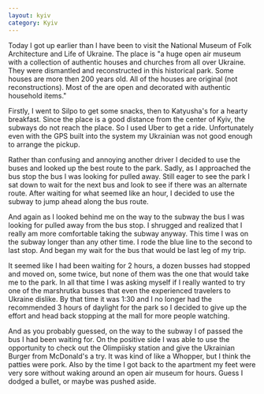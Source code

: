 ```yaml
---
layout: kyiv
category: Kyiv
---
```


Today I got up earlier than I have been to visit the National Museum of Folk Architecture and Life of Ukraine. The place is "a huge open air museum with a collection of authentic houses and churches from all over Ukraine. They were dismantled and reconstructed in this historical park. Some houses are more then 200 years old. All of the houses are original (not reconstructions). Most of the are open and decorated with authentic household items."

Firstly, I went to Silpo to get some snacks, then to Katyusha's for a hearty breakfast. Since the place is a good distance from the center of Kyiv, the subways do not reach the place. So I used Uber to get a ride. Unfortunately even with the GPS built into the system my Ukrainian was not good enough to arrange the pickup.

Rather than confusing and annoying another driver I decided to use the buses and looked up the best route to the park. Sadly, as I approached the bus stop the bus I was looking for pulled away. Still eager to see the park I sat down to wait for the next bus and look to see if there was an alternate route. After waiting for what seemed like an hour, I decided to use the subway to jump ahead along the bus route.

And again as I looked behind me on the way to the subway the bus I was looking for pulled away from the bus stop. I shrugged and realized that I really am more comfortable taking the subway anyway. This time I was on the subway longer than any other time. I rode the blue line to the second to last stop. And began my wait for the bus that would be last leg of my trip.

It seemed like I had been waiting for 2 hours, a dozen busses had stopped and moved on, some twice, but none of them was the one that would take me to the park. In all that time I was asking myself if I really wanted to try one of the marshrutka busses that even the experienced travelers to Ukraine dislike. By that time it was 1:30 and I no longer had the recommended 3 hours of daylight for the park so I decided to give up the effort and head back stopping at the mall for more people watching.

And as you probably guessed, on the way to the subway I of passed the bus I had been waiting for. On the positive side I was able to use the opportunity to check out the Olimpiisky station and give the Ukrainian Burger from McDonald's a try. It was kind of like a Whopper, but I think the patties were pork. Also by the time I got back to the apartment my feet were very sore without waking around an open air museum for hours. Guess I dodged a bullet, or maybe was pushed aside.